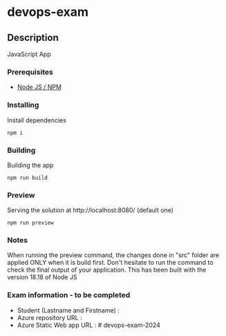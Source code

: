# devops-exam

## Description

JavaScript App

### Prerequisites

-   [Node JS / NPM](https://nodejs.org/en/)

### Installing

Install dependencies

```
npm i
```

### Building

Building the app

```
npm run build
```

### Preview

Serving the solution at http://localhost:8080/ (default one)

```
npm run preview
```

### Notes
When running the preview command, the changes done in "src" folder are applied ONLY when it is build first.
Don't hesitate to run the command to check the final output of your application.
This has been built with the version 18.18 of Node JS

### Exam information - to be completed
- Student (Lastname and Firstname) :
- Azure repository URL :
- Azure Static Web app URL : 
#   d e v o p s - e x a m - 2 0 2 4 
 
 